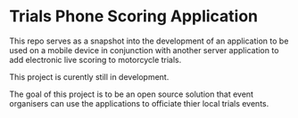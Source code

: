 # Trials Phone Scoring Application

This repo serves as a snapshot into the development of an application to be used on a mobile device in conjunction with another server application to add electronic live scoring to motorcycle trials.

This project is curently still in development.

The goal of this project is to be an open source solution that event organisers can use the applications to officiate thier local trials events.


